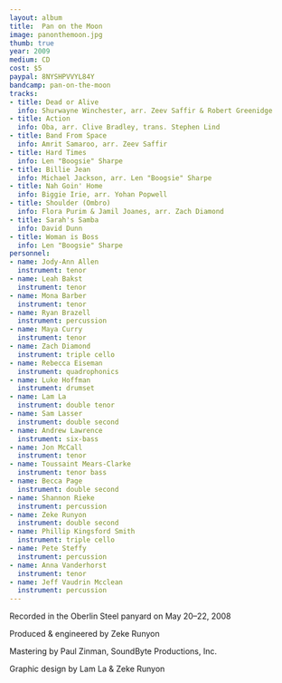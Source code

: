 ```yaml
---
layout: album
title:  Pan on the Moon
image: panonthemoon.jpg
thumb: true
year: 2009
medium: CD
cost: $5
paypal: 8NYSHPVVYL84Y
bandcamp: pan-on-the-moon
tracks:
- title: Dead or Alive
  info: Shurwayne Winchester, arr. Zeev Saffir & Robert Greenidge
- title: Action
  info: Oba, arr. Clive Bradley, trans. Stephen Lind
- title: Band From Space
  info: Amrit Samaroo, arr. Zeev Saffir
- title: Hard Times
  info: Len "Boogsie" Sharpe
- title: Billie Jean
  info: Michael Jackson, arr. Len "Boogsie" Sharpe
- title: Nah Goin' Home
  info: Biggie Irie, arr. Yohan Popwell
- title: Shoulder (Ombro)
  info: Flora Purim & Jamil Joanes, arr. Zach Diamond
- title: Sarah's Samba
  info: David Dunn
- title: Woman is Boss
  info: Len "Boogsie" Sharpe
personnel:
- name: Jody-Ann Allen
  instrument: tenor
- name: Leah Bakst
  instrument: tenor
- name: Mona Barber
  instrument: tenor
- name: Ryan Brazell
  instrument: percussion
- name: Maya Curry
  instrument: tenor
- name: Zach Diamond
  instrument: triple cello
- name: Rebecca Eiseman
  instrument: quadrophonics
- name: Luke Hoffman
  instrument: drumset
- name: Lam La
  instrument: double tenor
- name: Sam Lasser
  instrument: double second
- name: Andrew Lawrence
  instrument: six-bass
- name: Jon McCall
  instrument: tenor
- name: Toussaint Mears-Clarke
  instrument: tenor bass
- name: Becca Page
  instrument: double second
- name: Shannon Rieke
  instrument: percussion
- name: Zeke Runyon
  instrument: double second
- name: Phillip Kingsford Smith
  instrument: triple cello
- name: Pete Steffy
  instrument: percussion
- name: Anna Vanderhorst
  instrument: tenor
- name: Jeff Vaudrin Mcclean
  instrument: percussion
---
```

Recorded in the Oberlin Steel panyard on May 20–22, 2008

Produced & engineered by Zeke Runyon

Mastering by Paul Zinman, SoundByte Productions, Inc.

Graphic design by Lam La & Zeke Runyon
